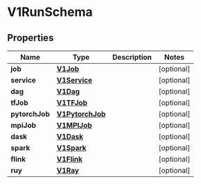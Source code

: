 
# V1RunSchema

## Properties
Name | Type | Description | Notes
------------ | ------------- | ------------- | -------------
**job** | [**V1Job**](V1Job.md) |  |  [optional]
**service** | [**V1Service**](V1Service.md) |  |  [optional]
**dag** | [**V1Dag**](V1Dag.md) |  |  [optional]
**tfJob** | [**V1TFJob**](V1TFJob.md) |  |  [optional]
**pytorchJob** | [**V1PytorchJob**](V1PytorchJob.md) |  |  [optional]
**mpiJob** | [**V1MPIJob**](V1MPIJob.md) |  |  [optional]
**dask** | [**V1Dask**](V1Dask.md) |  |  [optional]
**spark** | [**V1Spark**](V1Spark.md) |  |  [optional]
**flink** | [**V1Flink**](V1Flink.md) |  |  [optional]
**ruy** | [**V1Ray**](V1Ray.md) |  |  [optional]



